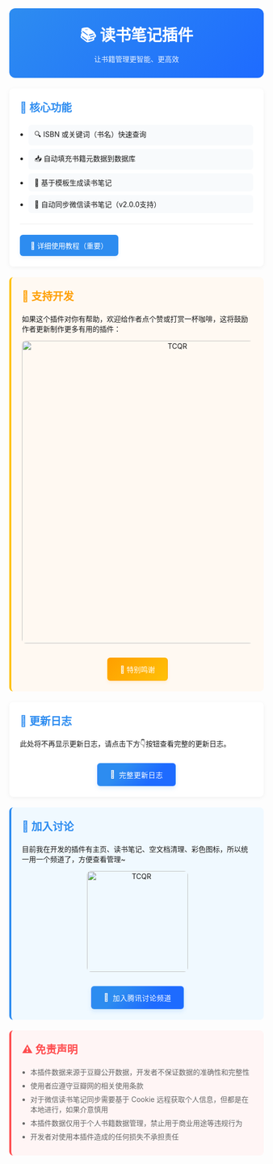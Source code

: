 <div class="sy__outline" style="max-width: 800px; margin: 0 auto;">
    <div style="text-align: center; padding: 2em; background: linear-gradient(135deg, #2d8cf0, #1e6bff); border-radius: 12px;">
        <h1 style="color: white; margin: 0; font-size: 2.2em;">📚 读书笔记插件</h1>
        <div style="color: rgba(255,255,255,0.9); margin-top: 0.5em;">让书籍管理更智能、更高效</div>
    </div>
    <div style="margin-top: 1.5em; padding: 1.5em; background: white; border-radius: 8px; box-shadow: 0 2px 8px rgba(0,0,0,0.05);">
        <h2 style="color: #2d8cf0; margin: 0 0 1em;">🚀 核心功能</h2>
        <ul style="margin: 0; padding-left: 1.2em;">
            <li style="margin: 0.5em 0; padding: 8px 12px; background: #f8fafc; border-radius: 6px;">🔍 ISBN 或关键词（书名）快速查询</li>
            <li style="margin: 0.5em 0; padding: 8px 12px; background: #f8fafc; border-radius: 6px;">📥 自动填充书籍元数据到数据库</li>
            <li style="margin: 0.5em 0; padding: 8px 12px; background: #f8fafc; border-radius: 6px;">📝 基于模板生成读书笔记</li>
            <li style="margin: 0.5em 0; padding: 8px 12px; background: #f8fafc; border-radius: 6px;">📗 自动同步微信读书笔记（v2.0.0支持）</li>
        </ul>
        <div style="margin: 1.5em 0; border-top: 1px solid #eee;"></div>
        <a href="https://ttl8ygt82u.feishu.cn/wiki/VZdjwDNxWi4j0jkdyxMcOg2VnFf?from=from_copylink" 
           style="display: inline-flex; 
                  align-items: center; 
                  padding: 10px 20px; 
                  background: #2d8cf0; 
                  color: white; 
                  border-radius: 6px; 
                  text-decoration: none;
                  transition: all 0.3s cubic-bezier(0.4, 0, 0.2, 1);
                  transform: translateY(0);
                  box-shadow: 0 4px 6px rgba(45,140,240,0.1);
                  border: 1px solid rgba(45,140,240,0.2);"
           onmouseover="this.style.transform='translateY(-2px)'; this.style.boxShadow='0 6px 12px rgba(45,140,240,0.2)'"
           onmouseout="this.style.transform='translateY(0)'; this.style.boxShadow='0 4px 6px rgba(45,140,240,0.1)'"
           onmousedown="this.style.transform='translateY(1px)'"
           onmouseup="this.style.transform='translateY(-2px)'">
            📖 详细使用教程（重要）
        </a>
    </div>
    <div style="margin: 1.5em 0; padding: 1.5em; background: #fff9f2; border-left: 4px solid #ffc107; border-radius: 8px;">
        <h2 style="color: #ff9f00; margin: 0 0 1em;">🌹 支持开发</h2>
        <p style="margin: 0.5em 0;">如果这个插件对你有帮助，欢迎给作者点个赞或打赏一杯咖啡，这将鼓励作者更新制作更多有用的插件：</p>
        <div style="margin: 1em 0; text-align: center;">
            <img src="https://tc.z.wiki/autoupload/7ld0SKOqoByVzszlkeHfxhBoTCZ2-MO4orDcDjaY2fmyl5f0KlZfm6UsKj-HyTuv/20250624/gxI4/2119X1382/ReQR.png"
                 alt="TCQR"
                 style="width: 600px; border-radius: 8px; margin-bottom: 1em;">
        </div>
        <div style="text-align: center;">
            <a href="https://ttl8ygt82u.feishu.cn/wiki/VZdjwDNxWi4j0jkdyxMcOg2VnFf#share-AlWNdLXSPo4nonxhsUOcP7tYnnb" 
                style="display: inline-flex; 
                        align-items: center; 
                        padding: 12px 24px; 
                        background: linear-gradient(135deg, #ff9f00, #ffc107); 
                        color: white; 
                        border-radius: 6px; 
                        text-decoration: none;
                        transition: all 0.3s cubic-bezier(0.4, 0, 0.2, 1);
                        transform: translateY(0);
                        box-shadow: 0 4px 6px rgba(255,159,0,0.1);
                        border: 1px solid rgba(255,159,0,0.2);"
                onmouseover="this.style.transform='translateY(-2px)'; this.style.boxShadow='0 6px 12px rgba(255,159,0,0.2)'"
                onmouseout="this.style.transform='translateY(0)'; this.style.boxShadow='0 4px 6px rgba(255,159,0,0.1)'"
                onmousedown="this.style.transform='translateY(1px)'"
                onmouseup="this.style.transform='translateY(-2px)'">
                💖 特别鸣谢
            </a>
        </div>
    </div>
    <div style="margin: 1.5em 0; padding: 1.5em; background: white; border-radius: 8px; box-shadow: 0 2px 8px rgba(0,0,0,0.05);">
        <h2 style="color: #2d8cf0; margin: 0 0 1em;">📅 更新日志</h2>
        <p style="margin: 0.5em 0;">此处将不再显示更新日志，请点击下方👇按钮查看完整的更新日志。</p>
        <div style="text-align: center;">
        <a href="https://ttl8ygt82u.feishu.cn/wiki/KbpBw3NoCiCeyqkRb0iceTRtnKh" 
           style="display: inline-flex;
                  align-items: center;
                  padding: 12px 24px;
                  background: linear-gradient(135deg, #2d8cf0 30%, #1e6bff 70%);
                  color: white;
                  border-radius: 6px;
                  text-decoration: none;
                  transition: all 0.3s cubic-bezier(0.4, 0, 0.2, 1);
                  transform: translateY(0);
                  box-shadow: 0 4px 8px rgba(45,140,240,0.15);
                  border: 1px solid rgba(255,255,255,0.2);
                  margin-top: 1.2em;
                  gap: 8px;">
            <span style="font-size: 1.1em; filter: drop-shadow(0 1px 1px rgba(0,0,0,0.1));">📄</span>
            <span style="font-weight: 500; letter-spacing: 0.5px;">完整更新日志</span>
        </a>
        </div>
    </div>
    <div style="margin: 1.5em 0; padding: 1.5em; background: #f0f9ff; border-left: 4px solid #2d8cf0; border-radius: 8px;">
        <h2 style="color: #2d8cf0; margin: 0 0 1em;">💬 加入讨论</h2>
        <p style="margin: 0.5em 0;">目前我在开发的插件有主页、读书笔记、空文档清理、彩色图标，所以统一用一个频道了，方便查看管理~</p>
        <div style="margin: 1em 0; text-align: center;">
            <img src="https://tc.z.wiki/autoupload/YjFouVX7uB9I7ine7AuN0NiO_OyvX7mIgxFBfDMDErs/20250624/Itmc/1159X1818/TCQR.jpg"
                 alt="TCQR"
                 style="width: 200px; border-radius: 8px; margin-bottom: 1em;">
        </div>
        <div style="text-align: center;">
            <a href="https://pd.qq.com/s/2ks4079x0"
                style="display: inline-flex;
                        align-items: center;
                        padding: 12px 24px;
                        background: linear-gradient(135deg, #2d8cf0 30%, #1e6bff 70%);
                        color: white;
                        border-radius: 6px;
                        text-decoration: none;
                        transition: all 0.3s cubic-bezier(0.4, 0, 0.2, 1);
                        transform: translateY(0);
                        box-shadow: 0 4px 8px rgba(45,140,240,0.15);
                        border: 1px solid rgba(255,255,255,0.2);
                        margin: 0 auto;
                        gap: 8px;"
                onmouseover="this.style.transform='translateY(-2px)'; this.style.boxShadow='0 6px 12px rgba(45,140,240,0.2)'"
                onmouseout="this.style.transform='translateY(0)'; this.style.boxShadow='0 4px 6px rgba(45,140,240,0.1)'"
                onmousedown="this.style.transform='translateY(1px)'"
                onmouseup="this.style.transform='translateY(-2px)'">
                <span style="font-size: 1.1em; filter: drop-shadow(0 1px 1px rgba(0,0,0,0.1));">👥</span>
                <span style="font-weight: 500; letter-spacing: 0.5px;">加入腾讯讨论频道</span>
            </a>
        </div>
    </div>
    <div style="margin: 1.5em 0; padding: 1.5em; background: #fff5f5; border-left: 4px solid #ff4d4f; border-radius: 8px;">
        <h2 style="color: #ff4d4f; margin: 0 0 1em;">⚠️ 免责声明</h2>
        <ul style="margin: 0.5em 0; padding-left: 1.2em; color: #666;">
            <li style="margin: 0.5em 0;">本插件数据来源于豆瓣公开数据，开发者不保证数据的准确性和完整性</li>
            <li style="margin: 0.5em 0;">使用者应遵守豆瓣网的相关使用条款</li>
            <li style="margin: 0.5em 0;">对于微信读书笔记同步需要基于 Cookie 远程获取个人信息，但都是在本地进行，如果介意慎用</li>
            <li style="margin: 0.5em 0;">本插件数据仅用于个人书籍数据管理，禁止用于商业用途等违规行为</li>
            <li style="margin: 0.5em 0;">开发者对使用本插件造成的任何损失不承担责任</li>
        </ul>
    </div>
</div>